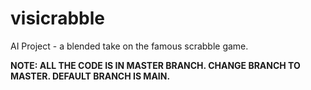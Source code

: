 # visicrabble
AI Project - a blended take on the famous scrabble game.

**NOTE: ALL THE CODE IS IN MASTER BRANCH. CHANGE BRANCH TO MASTER.
DEFAULT BRANCH IS MAIN.**

